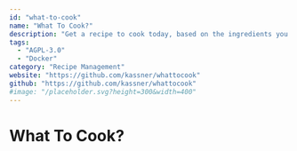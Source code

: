 ```yaml
---
id: "what-to-cook"
name: "What To Cook?"
description: "Get a recipe to cook today, based on the ingredients you have at home."
tags:
  - "AGPL-3.0"
  - "Docker"
category: "Recipe Management"
website: "https://github.com/kassner/whattocook"
github: "https://github.com/kassner/whattocook"
#image: "/placeholder.svg?height=300&width=400"
---
```


# What To Cook?

